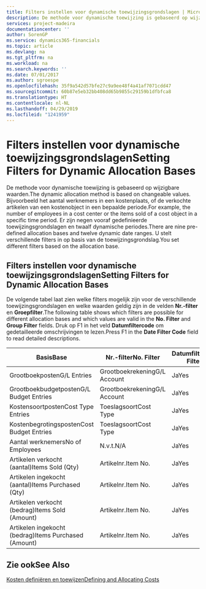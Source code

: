```yaml
---
title: Filters instellen voor dynamische toewijzingsgrondslagen | Microsoft Docs
description: De methode voor dynamische toewijzing is gebaseerd op wijzigbare waarden. Bijvoorbeeld het aantal werknemers in een kostenplaats, of de verkochte artikelen van een kostenobject in een bepaalde periode. Er zijn negen vooraf gedefinieerde toewijzingsgrondslagen en twaalf dynamische periodes. U stelt verschillende filters in op basis van de toewijzingsgrondslag.
services: project-madeira
documentationcenter: ''
author: SorenGP
ms.service: dynamics365-financials
ms.topic: article
ms.devlang: na
ms.tgt_pltfrm: na
ms.workload: na
ms.search.keywords: ''
ms.date: 07/01/2017
ms.author: sgroespe
ms.openlocfilehash: 35f9a542d57bfe27c9a9ee48f4a41af7071cdd47
ms.sourcegitcommit: 60b87e5eb32bb408dd65b9855c29159b1dfbfca8
ms.translationtype: HT
ms.contentlocale: nl-NL
ms.lasthandoff: 04/29/2019
ms.locfileid: "1241959"
---
```

# <a name="setting-filters-for-dynamic-allocation-bases"></a><span data-ttu-id="c5591-106">Filters instellen voor dynamische toewijzingsgrondslagen</span><span class="sxs-lookup"><span data-stu-id="c5591-106">Setting Filters for Dynamic Allocation Bases</span></span>
<span data-ttu-id="c5591-107">De methode voor dynamische toewijzing is gebaseerd op wijzigbare waarden.</span><span class="sxs-lookup"><span data-stu-id="c5591-107">The dynamic allocation method is based on changeable values.</span></span> <span data-ttu-id="c5591-108">Bijvoorbeeld het aantal werknemers in een kostenplaats, of de verkochte artikelen van een kostenobject in een bepaalde periode.</span><span class="sxs-lookup"><span data-stu-id="c5591-108">For example, the number of employees in a cost center or the items sold of a cost object in a specific time period.</span></span> <span data-ttu-id="c5591-109">Er zijn negen vooraf gedefinieerde toewijzingsgrondslagen en twaalf dynamische periodes.</span><span class="sxs-lookup"><span data-stu-id="c5591-109">There are nine pre-defined allocation bases and twelve dynamic date ranges.</span></span> <span data-ttu-id="c5591-110">U stelt verschillende filters in op basis van de toewijzingsgrondslag.</span><span class="sxs-lookup"><span data-stu-id="c5591-110">You set different filters based on the allocation base.</span></span>  

## <a name="setting-filters-for-dynamic-allocation-bases"></a><span data-ttu-id="c5591-111">Filters instellen voor dynamische toewijzingsgrondslagen</span><span class="sxs-lookup"><span data-stu-id="c5591-111">Setting Filters for Dynamic Allocation Bases</span></span>  
 <span data-ttu-id="c5591-112">De volgende tabel laat zien welke filters mogelijk zijn voor de verschillende toewijzingsgrondslagen en welke waarden geldig zijn in de velden **Nr.-filter** en **Groepfilter**.</span><span class="sxs-lookup"><span data-stu-id="c5591-112">The following table shows which filters are possible for different allocation bases and which values are valid in the **No. Filter** and **Group Filter** fields.</span></span> <span data-ttu-id="c5591-113">Druk op F1 in het veld **Datumfiltercode** om gedetailleerde omschrijvingen te lezen.</span><span class="sxs-lookup"><span data-stu-id="c5591-113">Press F1 in the **Date Filter Code** field to read detailed descriptions.</span></span>  

|<span data-ttu-id="c5591-114">**Basis**</span><span class="sxs-lookup"><span data-stu-id="c5591-114">**Base**</span></span>|<span data-ttu-id="c5591-115">**Nr.-filter**</span><span class="sxs-lookup"><span data-stu-id="c5591-115">**No. Filter**</span></span>|<span data-ttu-id="c5591-116">**Datumfiltercode**</span><span class="sxs-lookup"><span data-stu-id="c5591-116">**Date Filter Code**</span></span>|<span data-ttu-id="c5591-117">**Kostenplaatsfilter**</span><span class="sxs-lookup"><span data-stu-id="c5591-117">**Cost Center Filter**</span></span>|<span data-ttu-id="c5591-118">**Kostenobjectfilter**</span><span class="sxs-lookup"><span data-stu-id="c5591-118">**Cost Object Filter**</span></span>|<span data-ttu-id="c5591-119">**Groepfilter**</span><span class="sxs-lookup"><span data-stu-id="c5591-119">**Group Filter**</span></span>|  
|--------------|----------------------------------------|----------------------------------------------|------------------------------------------------|------------------------------------------------|------------------------------------------|  
|<span data-ttu-id="c5591-120">Grootboekposten</span><span class="sxs-lookup"><span data-stu-id="c5591-120">G/L Entries</span></span>|<span data-ttu-id="c5591-121">Grootboekrekening</span><span class="sxs-lookup"><span data-stu-id="c5591-121">G/L Account</span></span>|<span data-ttu-id="c5591-122">Ja</span><span class="sxs-lookup"><span data-stu-id="c5591-122">Yes</span></span>|<span data-ttu-id="c5591-123">Ja</span><span class="sxs-lookup"><span data-stu-id="c5591-123">Yes</span></span>|<span data-ttu-id="c5591-124">Ja</span><span class="sxs-lookup"><span data-stu-id="c5591-124">Yes</span></span>|<span data-ttu-id="c5591-125">N.v.t.</span><span class="sxs-lookup"><span data-stu-id="c5591-125">N/A</span></span>|  
|<span data-ttu-id="c5591-126">Grootboekbudgetposten</span><span class="sxs-lookup"><span data-stu-id="c5591-126">G/L Budget Entries</span></span>|<span data-ttu-id="c5591-127">Grootboekrekening</span><span class="sxs-lookup"><span data-stu-id="c5591-127">G/L Account</span></span>|<span data-ttu-id="c5591-128">Ja</span><span class="sxs-lookup"><span data-stu-id="c5591-128">Yes</span></span>|<span data-ttu-id="c5591-129">Ja</span><span class="sxs-lookup"><span data-stu-id="c5591-129">Yes</span></span>|<span data-ttu-id="c5591-130">Ja</span><span class="sxs-lookup"><span data-stu-id="c5591-130">Yes</span></span>|<span data-ttu-id="c5591-131">Budgetnaam</span><span class="sxs-lookup"><span data-stu-id="c5591-131">G/L Budget Name</span></span>|  
|<span data-ttu-id="c5591-132">Kostensoortposten</span><span class="sxs-lookup"><span data-stu-id="c5591-132">Cost Type Entries</span></span>|<span data-ttu-id="c5591-133">Toeslagsoort</span><span class="sxs-lookup"><span data-stu-id="c5591-133">Cost Type</span></span>|<span data-ttu-id="c5591-134">Ja</span><span class="sxs-lookup"><span data-stu-id="c5591-134">Yes</span></span>|<span data-ttu-id="c5591-135">Ja</span><span class="sxs-lookup"><span data-stu-id="c5591-135">Yes</span></span>|<span data-ttu-id="c5591-136">Ja</span><span class="sxs-lookup"><span data-stu-id="c5591-136">Yes</span></span>|<span data-ttu-id="c5591-137">N.v.t.</span><span class="sxs-lookup"><span data-stu-id="c5591-137">N/A</span></span>|  
|<span data-ttu-id="c5591-138">Kostenbegrotingsposten</span><span class="sxs-lookup"><span data-stu-id="c5591-138">Cost Budget Entries</span></span>|<span data-ttu-id="c5591-139">Toeslagsoort</span><span class="sxs-lookup"><span data-stu-id="c5591-139">Cost Type</span></span>|<span data-ttu-id="c5591-140">Ja</span><span class="sxs-lookup"><span data-stu-id="c5591-140">Yes</span></span>|<span data-ttu-id="c5591-141">Ja</span><span class="sxs-lookup"><span data-stu-id="c5591-141">Yes</span></span>|<span data-ttu-id="c5591-142">Ja</span><span class="sxs-lookup"><span data-stu-id="c5591-142">Yes</span></span>|<span data-ttu-id="c5591-143">Budget</span><span class="sxs-lookup"><span data-stu-id="c5591-143">Budget Name</span></span>|  
|<span data-ttu-id="c5591-144">Aantal werknemers</span><span class="sxs-lookup"><span data-stu-id="c5591-144">No of Employees</span></span>|<span data-ttu-id="c5591-145">N.v.t.</span><span class="sxs-lookup"><span data-stu-id="c5591-145">N/A</span></span>|<span data-ttu-id="c5591-146">Ja</span><span class="sxs-lookup"><span data-stu-id="c5591-146">Yes</span></span>|<span data-ttu-id="c5591-147">Ja</span><span class="sxs-lookup"><span data-stu-id="c5591-147">Yes</span></span>|<span data-ttu-id="c5591-148">Ja</span><span class="sxs-lookup"><span data-stu-id="c5591-148">Yes</span></span>|<span data-ttu-id="c5591-149">N.v.t.</span><span class="sxs-lookup"><span data-stu-id="c5591-149">N/A</span></span>|  
|<span data-ttu-id="c5591-150">Artikelen verkocht (aantal)</span><span class="sxs-lookup"><span data-stu-id="c5591-150">Items Sold (Qty)</span></span>|<span data-ttu-id="c5591-151">Artikelnr.</span><span class="sxs-lookup"><span data-stu-id="c5591-151">Item No.</span></span>|<span data-ttu-id="c5591-152">Ja</span><span class="sxs-lookup"><span data-stu-id="c5591-152">Yes</span></span>|<span data-ttu-id="c5591-153">Ja</span><span class="sxs-lookup"><span data-stu-id="c5591-153">Yes</span></span>|<span data-ttu-id="c5591-154">Ja</span><span class="sxs-lookup"><span data-stu-id="c5591-154">Yes</span></span>|<span data-ttu-id="c5591-155">Voorraadboekingsgroep</span><span class="sxs-lookup"><span data-stu-id="c5591-155">Inventory Posting Group</span></span>|  
|<span data-ttu-id="c5591-156">Artikelen ingekocht (aantal)</span><span class="sxs-lookup"><span data-stu-id="c5591-156">Items Purchased (Qty)</span></span>|<span data-ttu-id="c5591-157">Artikelnr.</span><span class="sxs-lookup"><span data-stu-id="c5591-157">Item No.</span></span>|<span data-ttu-id="c5591-158">Ja</span><span class="sxs-lookup"><span data-stu-id="c5591-158">Yes</span></span>|<span data-ttu-id="c5591-159">Ja</span><span class="sxs-lookup"><span data-stu-id="c5591-159">Yes</span></span>|<span data-ttu-id="c5591-160">Ja</span><span class="sxs-lookup"><span data-stu-id="c5591-160">Yes</span></span>|<span data-ttu-id="c5591-161">Voorraadboekingsgroep</span><span class="sxs-lookup"><span data-stu-id="c5591-161">Inventory Posting Group</span></span>|  
|<span data-ttu-id="c5591-162">Artikelen verkocht (bedrag)</span><span class="sxs-lookup"><span data-stu-id="c5591-162">Items Sold (Amount)</span></span>|<span data-ttu-id="c5591-163">Artikelnr.</span><span class="sxs-lookup"><span data-stu-id="c5591-163">Item No.</span></span>|<span data-ttu-id="c5591-164">Ja</span><span class="sxs-lookup"><span data-stu-id="c5591-164">Yes</span></span>|<span data-ttu-id="c5591-165">Ja</span><span class="sxs-lookup"><span data-stu-id="c5591-165">Yes</span></span>|<span data-ttu-id="c5591-166">Ja</span><span class="sxs-lookup"><span data-stu-id="c5591-166">Yes</span></span>|<span data-ttu-id="c5591-167">Voorraadboekingsgroep</span><span class="sxs-lookup"><span data-stu-id="c5591-167">Inventory Posting Group</span></span>|  
|<span data-ttu-id="c5591-168">Artikelen ingekocht (bedrag)</span><span class="sxs-lookup"><span data-stu-id="c5591-168">Items Purchased (Amount)</span></span>|<span data-ttu-id="c5591-169">Artikelnr.</span><span class="sxs-lookup"><span data-stu-id="c5591-169">Item No.</span></span>|<span data-ttu-id="c5591-170">Ja</span><span class="sxs-lookup"><span data-stu-id="c5591-170">Yes</span></span>|<span data-ttu-id="c5591-171">Ja</span><span class="sxs-lookup"><span data-stu-id="c5591-171">Yes</span></span>|<span data-ttu-id="c5591-172">Ja</span><span class="sxs-lookup"><span data-stu-id="c5591-172">Yes</span></span>|<span data-ttu-id="c5591-173">Voorraadboekingsgroep</span><span class="sxs-lookup"><span data-stu-id="c5591-173">Inventory Posting Group</span></span>|  

## <a name="see-also"></a><span data-ttu-id="c5591-174">Zie ook</span><span class="sxs-lookup"><span data-stu-id="c5591-174">See Also</span></span>  
[<span data-ttu-id="c5591-175">Kosten definiëren en toewijzen</span><span class="sxs-lookup"><span data-stu-id="c5591-175">Defining and Allocating Costs</span></span>](finance-define-and-allocate-costs.md)
